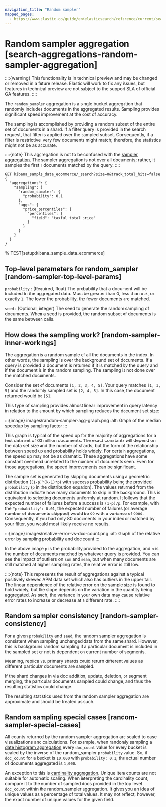 ```yaml
---
navigation_title: "Random sampler"
mapped_pages:
  - https://www.elastic.co/guide/en/elasticsearch/reference/current/search-aggregations-random-sampler-aggregation.html
---
```


# Random sampler aggregation [search-aggregations-random-sampler-aggregation]


::::{warning}
This functionality is in technical preview and may be changed or removed in a future release. Elastic will work to fix any issues, but features in technical preview are not subject to the support SLA of official GA features.
::::


The `random_sampler` aggregation is a single bucket aggregation that randomly includes documents in the aggregated results. Sampling provides significant speed improvement at the cost of accuracy.

The sampling is accomplished by providing a random subset of the entire set of documents in a shard. If a filter query is provided in the search request, that filter is applied over the sampled subset. Consequently, if a filter is restrictive, very few documents might match; therefore, the statistics might not be as accurate.

::::{note}
This aggregation is not to be confused with the [sampler aggregation](/reference/aggregations/search-aggregations-bucket-sampler-aggregation.md). The sampler aggregation is not over all documents; rather, it samples the first `n` documents matched by the query.
::::


```console
GET kibana_sample_data_ecommerce/_search?size=0&track_total_hits=false
{
  "aggregations": {
    "sampling": {
      "random_sampler": {
        "probability": 0.1
      },
      "aggs": {
        "price_percentiles": {
          "percentiles": {
            "field": "taxful_total_price"
          }
        }
      }
    }
  }
}
```
%  TEST[setup:kibana_sample_data_ecommerce]

## Top-level parameters for random_sampler [random-sampler-top-level-params]

`probability`
:   (Required, float) The probability that a document will be included in the aggregated data. Must be greater than 0, less than `0.5`, or exactly `1`. The lower the probability, the fewer documents are matched.

`seed`
:   (Optional, integer) The seed to generate the random sampling of documents. When a seed is provided, the random subset of documents is the same between calls.


## How does the sampling work? [random-sampler-inner-workings]

The aggregation is a random sample of all the documents in the index. In other words, the sampling is over the background set of documents. If a query is provided, a document is returned if it is matched by the query and if the document is in the random sampling. The sampling is not done over the matched documents.

Consider the set of documents `[1, 2, 3, 4, 5]`. Your query matches `[1, 3, 5]` and the randomly sampled set is `[2, 4, 5]`. In this case, the document returned would be `[5]`.

This type of sampling provides almost linear improvement in query latency in relation to the amount by which sampling reduces the document set size:

:::{image} images/random-sampler-agg-graph.png
:alt: Graph of the median speedup by sampling factor
:::

This graph is typical of the speed up for the majority of aggregations for a test data set of 63 million documents. The exact constants will depend on the data set size and the number of shards, but the form of the relationship between speed up and probability holds widely. For certain aggregations, the speed up may not be as dramatic. These aggregations have some constant overhead unrelated to the number of documents seen. Even for those aggregations, the speed improvements can be significant.

The sample set is generated by skipping documents using a geometric distribution (`(1-p)^(k-1)*p`) with success probability being the provided `probability` (`p` in the distribution equation). The values returned from the distribution indicate how many documents to skip in the background. This is equivalent to selecting documents uniformly at random. It follows that the expected number of failures before a success is `(1-p)/p`. For example, with the `"probability": 0.01`, the expected number of failures (or average number of documents skipped) would be `99` with a variance of `9900`. Consequently, if you had only 80 documents in your index or matched by your filter, you would most likely receive no results.

:::{image} images/relative-error-vs-doc-count.png
:alt: Graph of the relative error by sampling probability and doc count
:::

In the above image `p` is the probability provided to the aggregation, and `n` is the number of documents matched by whatever query is provided. You can see the impact of outliers on `sum` and `mean`, but when many documents are still matched at higher sampling rates, the relative error is still low.

::::{note}
This represents the result of aggregations against a typical positively skewed APM data set which also has outliers in the upper tail. The linear dependence of the relative error on the sample size is found to hold widely, but the slope depends on the variation in the quantity being aggregated. As such, the variance in your own data may cause relative error rates to increase or decrease at a different rate.
::::



## Random sampler consistency [random-sampler-consistency]

For a given `probability` and `seed`, the random sampler aggregation is consistent when sampling unchanged data from the same shard. However, this is background random sampling if a particular document is included in the sampled set or not is dependent on current number of segments.

Meaning, replica vs. primary shards could return different values as different particular documents are sampled.

If the shard changes in via doc addition, update, deletion, or segment merging, the particular documents sampled could change, and thus the resulting statistics could change.

The resulting statistics used from the random sampler aggregation are approximate and should be treated as such.


## Random sampling special cases [random-sampler-special-cases]

All counts returned by the random sampler aggregation are scaled to ease visualizations and calculations. For example, when randomly sampling a [date histogram aggregation](/reference/aggregations/search-aggregations-bucket-datehistogram-aggregation.md) every `doc_count` value for every bucket is scaled by the inverse of the random_sampler `probability` value. So, if `doc_count` for a bucket is `10,000` with `probability: 0.1`, the actual number of documents aggregated is `1,000`.

An exception to this is [cardinality aggregation](/reference/aggregations/search-aggregations-metrics-cardinality-aggregation.md). Unique item counts are not suitable for automatic scaling. When interpreting the cardinality count, compare it to the number of sampled docs provided in the top level `doc_count` within the random_sampler aggregation. It gives you an idea of unique values as a percentage of total values. It may not reflect, however, the exact number of unique values for the given field.


